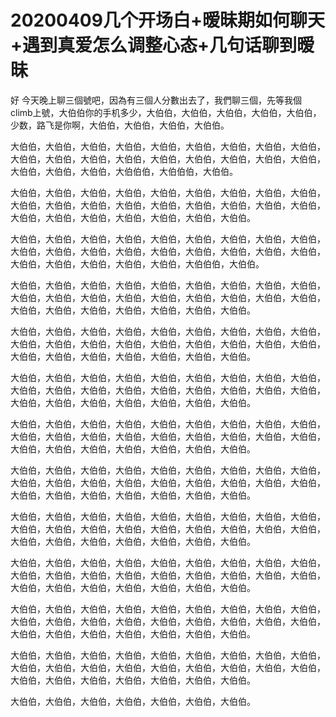 # 20200409几个开场白+暧昧期如何聊天+遇到真爱怎么调整心态+几句话聊到暧昧

好 今天晚上聊三個號吧，因為有三個人分數出去了，我們聊三個，先等我個 climb上號，大伯伯你的手机多少，大伯伯，大伯伯，大伯伯，大伯伯，大伯伯，少数，路飞是你啊，大伯伯，大伯伯，大伯伯，大伯伯。

大伯伯，大伯伯，大伯伯，大伯伯，大伯伯，大伯伯，大伯伯，大伯伯，大伯伯，大伯伯，大伯伯，大伯伯，大伯伯，大伯伯，大伯伯，大伯伯，大伯伯，大伯伯，大伯伯，大伯伯，大伯伯，大伯伯伯，大伯伯伯，大伯伯。

大伯伯，大伯伯，大伯伯，大伯伯，大伯伯，大伯伯，大伯伯，大伯伯，大伯伯，大伯伯，大伯伯，大伯伯，大伯伯，大伯伯，大伯伯，大伯伯，大伯伯，大伯伯，大伯伯，大伯伯，大伯伯，大伯伯，大伯伯，大伯伯，大伯伯。

大伯伯，大伯伯，大伯伯，大伯伯，大伯伯，大伯伯，大伯伯，大伯伯，大伯伯，大伯伯，大伯伯，大伯伯，大伯伯，大伯伯，大伯伯，大伯伯，大伯伯，大伯伯，大伯伯，大伯伯，大伯伯，大伯伯，大伯伯，大伯伯伯，大伯伯。

大伯伯，大伯伯，大伯伯，大伯伯，大伯伯，大伯伯，大伯伯，大伯伯，大伯伯，大伯伯，大伯伯，大伯伯，大伯伯，大伯伯，大伯伯，大伯伯，大伯伯，大伯伯，大伯伯，大伯伯，大伯伯，大伯伯，大伯伯，大伯伯，大伯伯。

大伯伯，大伯伯，大伯伯，大伯伯，大伯伯，大伯伯，大伯伯，大伯伯，大伯伯，大伯伯，大伯伯，大伯伯，大伯伯，大伯伯，大伯伯，大伯伯，大伯伯，大伯伯，大伯伯，大伯伯，大伯伯，大伯伯，大伯伯，大伯伯，大伯伯。

大伯伯，大伯伯，大伯伯，大伯伯，大伯伯，大伯伯，大伯伯，大伯伯，大伯伯，大伯伯，大伯伯，大伯伯，大伯伯，大伯伯，大伯伯，大伯伯，大伯伯，大伯伯，大伯伯，大伯伯，大伯伯，大伯伯，大伯伯，大伯伯，大伯伯。

大伯伯，大伯伯，大伯伯，大伯伯，大伯伯，大伯伯，大伯伯，大伯伯，大伯伯，大伯伯，大伯伯，大伯伯，大伯伯，大伯伯，大伯伯，大伯伯，大伯伯，大伯伯，大伯伯，大伯伯，大伯伯，大伯伯，大伯伯，大伯伯，大伯伯。

大伯伯，大伯伯，大伯伯，大伯伯，大伯伯，大伯伯，大伯伯，大伯伯，大伯伯，大伯伯，大伯伯，大伯伯，大伯伯，大伯伯，大伯伯，大伯伯，大伯伯，大伯伯，大伯伯，大伯伯，大伯伯，大伯伯，大伯伯，大伯伯，大伯伯。

大伯伯，大伯伯，大伯伯，大伯伯，大伯伯，大伯伯，大伯伯，大伯伯，大伯伯，大伯伯，大伯伯，大伯伯，大伯伯，大伯伯，大伯伯，大伯伯，大伯伯，大伯伯，大伯伯，大伯伯，大伯伯，大伯伯，大伯伯，大伯伯，大伯伯。

大伯伯，大伯伯，大伯伯，大伯伯，大伯伯，大伯伯，大伯伯，大伯伯，大伯伯，大伯伯，大伯伯，大伯伯，大伯伯，大伯伯，大伯伯，大伯伯，大伯伯，大伯伯，大伯伯，大伯伯，大伯伯，大伯伯，大伯伯，大伯伯，大伯伯。

大伯伯，大伯伯，大伯伯，大伯伯，大伯伯，大伯伯，大伯伯，大伯伯，大伯伯，大伯伯，大伯伯，大伯伯，大伯伯，大伯伯，大伯伯，大伯伯，大伯伯，大伯伯，大伯伯，大伯伯，大伯伯，大伯伯，大伯伯，大伯伯，大伯伯。

大伯伯，大伯伯，大伯伯，大伯伯，大伯伯，大伯伯，大伯伯，大伯伯，大伯伯，大伯伯，大伯伯，大伯伯，大伯伯，大伯伯，大伯伯，大伯伯，大伯伯，大伯伯，大伯伯，大伯伯，大伯伯，大伯伯，大伯伯，大伯伯，大伯伯。

大伯伯，大伯伯，大伯伯，大伯伯，大伯伯，大伯伯，大伯伯。